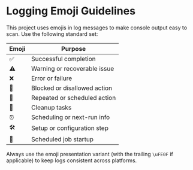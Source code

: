 # Logging Emoji Guidelines

This project uses emojis in log messages to make console output easy to scan. Use the following standard set:

| Emoji | Purpose |
|-------|---------|
| ✅ | Successful completion |
| ⚠️ | Warning or recoverable issue |
| ❌ | Error or failure |
| 🚫 | Blocked or disallowed action |
| 🔁 | Repeated or scheduled action |
| 🧹 | Cleanup tasks |
| ⏰ | Scheduling or next-run info |
| 🛠️ | Setup or configuration step |
| 🧭 | Scheduled job startup |

Always use the emoji presentation variant (with the trailing `\uFE0F` if applicable) to keep logs consistent across platforms.
